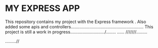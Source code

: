 MY EXPRESS APP
====
This repository contains my project with the Express framework .
Also  added some apis and controllers...........................................................
This project is still a work in progress............................/........
......
///////.........

.........//
